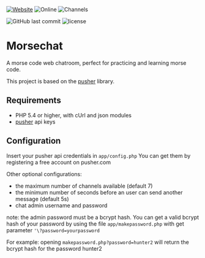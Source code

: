 [![Website](https://img.shields.io/website-up-down-green-red/http/halb.it.svg?label=morse%20chat)](http://halb.it/morsecode)
![Online](https://img.shields.io/badge/dynamic/json.svg?label=online%20users&uri=http%3A%2F%2Fwww.halb.it%2Fmorsecode%2Fapp%2Fgetonline.php&query=%24..online_users)
![Channels](https://img.shields.io/badge/dynamic/json.svg?label=active%20channels&uri=http%3A%2F%2Fwww.halb.it%2Fmorsecode%2Fapp%2Fgetonline.php&query=%24..channels)

![GitHub last commit](https://img.shields.io/github/last-commit/robalb/morsechat.svg)
![license](https://img.shields.io/github/license/robalb/morsechat.svg)

# Morsechat

A morse code web chatroom, perfect for practicing and learning morse code.

This project is based on the [pusher](https://www.pusher.com) library.

## Requirements

* PHP 5.4 or higher, with cUrl and json modules
* [pusher](https://www.pusher.com) api keys

## Configuration

Insert your pusher api credentials in `app/config.php`  You can get them by registering a free account on pusher.com

Other optional configurations:

* the maximum number of channels available (default 7)
* the minimum number of seconds before an user can send another message (default 5s)
* chat admin username and password

note: the admin password must be a bcrypt hash. You can get a valid bcrypt hash of your password by using the file `app/makepassword.php` with get parameter `'\?password=yourpassword`


For example: opening `makepassword.php?password=hunter2` will return the bcrypt hash for the password hunter2


